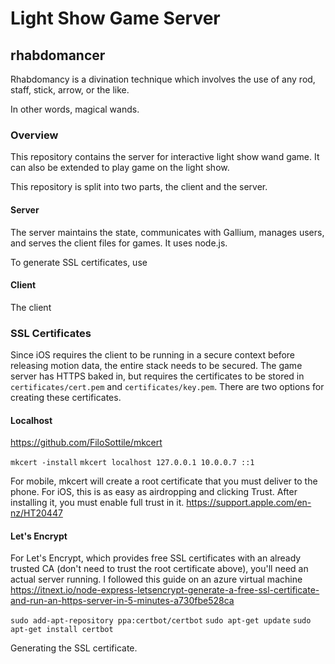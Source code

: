 # Light Show Game Server
## rhabdomancer
Rhabdomancy is a divination technique which involves the use of any rod, staff, stick, arrow, or the like. 

In other words, magical wands. 

### Overview
This repository contains the server for interactive light show wand game. It can also be extended to play game on the light show. 

This repository is split into two parts, the client and the server. 

#### Server
The server maintains the state, communicates with Gallium, manages users, and serves the client files for games. It uses node.js.

To generate SSL certificates, use 

#### Client
The client 

### SSL Certificates
Since iOS requires the client to be running in a secure context before releasing motion data, the entire stack needs to be secured. The game server has HTTPS baked in, but requires the certificates to be stored in `certificates/cert.pem` and `certificates/key.pem`. There are two options for creating these certificates.

#### Localhost
https://github.com/FiloSottile/mkcert

`mkcert -install`
`mkcert localhost 127.0.0.1 10.0.0.7 ::1`

For mobile, mkcert will create a root certificate that you must deliver to the phone. For iOS, this is as easy as airdropping and clicking Trust. After installing it, you must enable full trust in it.  https://support.apple.com/en-nz/HT20447

#### Let's Encrypt

For Let's Encrypt, which provides free SSL certificates with an already trusted CA (don't need to trust the root certificate above), you'll need an actual server running. I followed this guide on an azure virtual machine https://itnext.io/node-express-letsencrypt-generate-a-free-ssl-certificate-and-run-an-https-server-in-5-minutes-a730fbe528ca 


`sudo add-apt-repository ppa:certbot/certbot`
`sudo apt-get update`
`sudo apt-get install certbot`

Generating the SSL certificate.